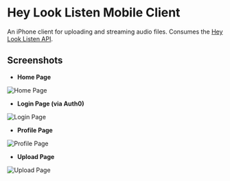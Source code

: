 # Hey Look Listen Mobile Client

An iPhone client for uploading and streaming audio files. Consumes the [Hey Look Listen API](https://github.com/rileyL6122428/hll-api).

## Screenshots

* **Home Page**

![Home Page](/docs/pics/Home-Page.jpg)

* **Login Page (via Auth0)**

![Login Page](/docs/pics/Login-Page.jpg)

* **Profile Page**

![Profile Page](/docs/pics/Profile-Page.jpg)

* **Upload Page**

![Upload Page](/docs/pics/Upload-Page.jpg)


